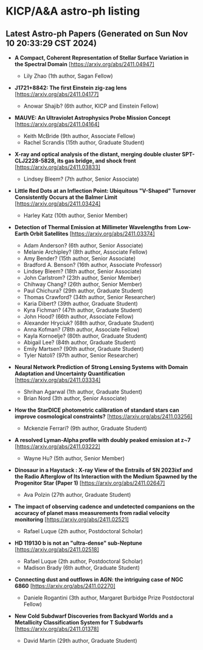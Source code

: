 # KICP/A&A astro-ph listing

## Latest Astro-ph Papers (Generated on Sun Nov 10 20:33:29 CST 2024)

- **A Compact, Coherent Representation of Stellar Surface Variation in the Spectral Domain**
[https://arxiv.org/abs/2411.04947]
  + Lily Zhao (1th author, Sagan Fellow)

- **J1721+8842: The first Einstein zig-zag lens**
[https://arxiv.org/abs/2411.04177]
  + Anowar Shajib? (6th author, KICP and Einstein Fellow)

- **MAUVE: An Ultraviolet Astrophysics Probe Mission Concept**
[https://arxiv.org/abs/2411.04164]
  + Keith McBride (9th author, Associate Fellow)
  + Rachel Scrandis (15th author, Graduate Student)

- **X-ray and optical analysis of the distant, merging double cluster SPT-CLJ2228-5828, its gas bridge, and shock front**
[https://arxiv.org/abs/2411.03833]
  + Lindsey Bleem? (7th author, Senior Associate)

- **Little Red Dots at an Inflection Point: Ubiquitous "V-Shaped" Turnover Consistently Occurs at the Balmer Limit**
[https://arxiv.org/abs/2411.03424]
  + Harley Katz (10th author, Senior Member)

- **Detection of Thermal Emission at Millimeter Wavelengths from Low-Earth Orbit Satellites**
[https://arxiv.org/abs/2411.03374]
  + Adam Anderson? (6th author, Senior Associate)
  + Melanie Archipley? (8th author, Associate Fellow)
  + Amy Bender? (15th author, Senior Associate)
  + Bradford A. Benson? (16th author, Associate Professor)
  + Lindsey Bleem? (18th author, Senior Associate)
  + John Carlstrom? (23th author, Senior Member)
  + Chihway Chang? (26th author, Senior Member)
  + Paul Chichura? (29th author, Graduate Student)
  + Thomas Crawford? (34th author, Senior Researcher)
  + Karia Dibert? (39th author, Graduate Student)
  + Kyra Fichman? (47th author, Graduate Student)
  + John Hood? (66th author, Associate Fellow)
  + Alexander Hryciuk? (68th author, Graduate Student)
  + Anna Kofman? (78th author, Associate Fellow)
  + Kayla Kornoelje? (80th author, Graduate Student)
  + Abigail Lee? (84th author, Graduate Student)
  + Emily Martsen? (90th author, Graduate Student)
  + Tyler Natoli? (97th author, Senior Researcher)

- **Neural Network Prediction of Strong Lensing Systems with Domain Adaptation and Uncertainty Quantification**
[https://arxiv.org/abs/2411.03334]
  + Shrihan Agarwal (1th author, Graduate Student)
  + Brian Nord (3th author, Senior Associate)

- **How the StarDICE photometric calibration of standard stars can improve cosmological constraints?**
[https://arxiv.org/abs/2411.03256]
  + Mckenzie Ferrari? (9th author, Graduate Student)

- **A resolved Lyman-Alpha profile with doubly peaked emission at z~7**
[https://arxiv.org/abs/2411.03222]
  + Wayne Hu? (5th author, Senior Member)

- **Dinosaur in a Haystack : X-ray View of the Entrails of SN 2023ixf and the Radio Afterglow of Its Interaction with the Medium Spawned by the Progenitor Star (Paper 1)**
[https://arxiv.org/abs/2411.02647]
  + Ava Polzin (27th author, Graduate Student)

- **The impact of observing cadence and undetected companions on the accuracy of planet mass measurements from radial velocity monitoring**
[https://arxiv.org/abs/2411.02521]
  + Rafael Luque (2th author, Postdoctoral Scholar)

- **HD 119130 b is not an "ultra-dense" sub-Neptune**
[https://arxiv.org/abs/2411.02518]
  + Rafael Luque (2th author, Postdoctoral Scholar)
  + Madison Brady (6th author, Graduate Student)

- **Connecting dust and outflows in AGN: the intriguing case of NGC 6860**
[https://arxiv.org/abs/2411.02270]
  + Daniele Rogantini (3th author, Margaret Burbidge Prize Postdoctoral Fellow)

- **New Cold Subdwarf Discoveries from Backyard Worlds and a Metallicity Classification System for T Subdwarfs**
[https://arxiv.org/abs/2411.01378]
  + David Martin (29th author, Graduate Student)

